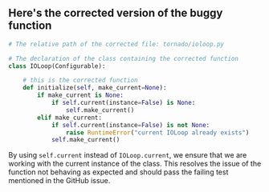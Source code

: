 ## Here's the corrected version of the buggy function

```python
# The relative path of the corrected file: tornado/ioloop.py

# The declaration of the class containing the corrected function
class IOLoop(Configurable):

    # this is the corrected function
    def initialize(self, make_current=None):
        if make_current is None:
            if self.current(instance=False) is None:
                self.make_current()
        elif make_current:
            if self.current(instance=False) is not None:
                raise RuntimeError("current IOLoop already exists")
            self.make_current()
```

By using `self.current` instead of `IOLoop.current`, we ensure that we are working with the current instance of the class. This resolves the issue of the function not behaving as expected and should pass the failing test mentioned in the GitHub issue.